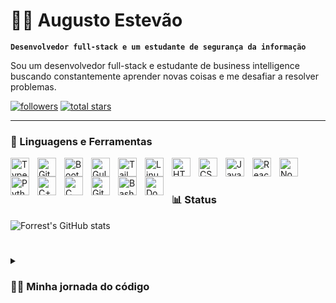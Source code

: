 # 🏄‍♂️ Augusto Estevão

**`Desenvolvedor full-stack e um estudante de segurança da informação`**

Sou um desenvolvedor full-stack e estudante de business intelligence buscando constantemente aprender novas coisas e me desafiar a resolver problemas.

   <p align="left">
      <a href="https://www.youtube.com/c/fknight">
      <a href="https://github.com/AugustoEstevaoMonte?tab=followers">
         <img alt="followers" title="Follow me on Github" src="https://custom-icon-badges.demolab.com/github/followers/AugustoEstevaoMonte?color=236ad3&labelColor=1155ba&style=for-the-badge&logo=person-add&label=Follow&logoColor=white"/></a>
      <a href="https://github.com/AugustoEstevaoMonte?tab=repositories&sort=stargazers">
         <img alt="total stars" title="Total stars on GitHub" src="https://custom-icon-badges.demolab.com/github/stars/AugustoEstevaoMonte?color=55960c&style=for-the-badge&labelColor=488207&logo=star"/></a>
   </p>

---

### 🧰 Linguagens e Ferramentas

<img align="left" alt="TypeScript" width="30px" style="padding-right:10px;" src="https://cdn.jsdelivr.net/gh/devicons/devicon/icons/typescript/typescript-plain.svg" />
<img align="left" alt="Git" width="30px" style="padding-right:10px;" src="https://cdn.jsdelivr.net/gh/devicons/devicon/icons/git/git-original.svg" />
<img align="left" alt="Bootstrap" width="30px" style="padding-right:10px;" src="https://cdn.jsdelivr.net/gh/devicons/devicon/icons/bootstrap/bootstrap-original.svg" />
<img align="left" alt="Gulp.JS" width="30px" style="padding-right:10px;" src="https://cdn.jsdelivr.net/gh/devicons/devicon/icons/gulp/gulp-plain.svg"/>
<img align="left" alt="Tailwind" width="30px" style="padding-right:10px;" src="https://cdn.jsdelivr.net/gh/devicons/devicon/icons/tailwindcss/tailwindcss-original-wordmark.svg"/>
<img align="left" alt="Linux" width="30px" style="padding-right:10px;" src="https://cdn.jsdelivr.net/gh/devicons/devicon/icons/linux/linux-original.svg" />
<img align="left" alt="HTML" width="30px" style="padding-right:10px;" src="https://cdn.jsdelivr.net/gh/devicons/devicon/icons/html5/html5-plain.svg" />
<img align="left" alt="CSS" width="30px" style="padding-right:10px;" src="https://cdn.jsdelivr.net/gh/devicons/devicon/icons/css3/css3-plain.svg" />
<img align="left" alt="JavaScript" width="30px" style="padding-right:10px;" src="https://cdn.jsdelivr.net/gh/devicons/devicon/icons/javascript/javascript-plain.svg" />
<img align="left" alt="React" width="30px" style="padding-right:10px;" src="https://cdn.jsdelivr.net/gh/devicons/devicon/icons/react/react-original.svg" />
<img align="left" alt="NodeJS" width="30px" style="padding-right:10px;" src="https://cdn.jsdelivr.net/gh/devicons/devicon/icons/nodejs/nodejs-original.svg" />
<img align="left" alt="Python" width="30px" style="padding-right:10px;" src="https://cdn.jsdelivr.net/gh/devicons/devicon/icons/python/python-plain.svg" />
<img align="left" alt="C++" width="30px" style="padding-right:10px;" src="https://cdn.jsdelivr.net/gh/devicons/devicon/icons/cplusplus/cplusplus-line.svg" />
<img align="left" alt="C" width="30px" style="padding-right:10px;" src="https://cdn.jsdelivr.net/gh/devicons/devicon/icons/c/c-original.svg">
<img align="left" alt="GitHub" width="30px" style="padding-right:10px;" src="https://cdn.jsdelivr.net/gh/devicons/devicon/icons/github/github-original.svg" />
<img align="left" alt="Bash" width="30px" style="padding-right:10px;" src="https://cdn.jsdelivr.net/gh/devicons/devicon/icons/bash/bash-original.svg" />
<img align="left" alt="Docker" width="30px" style="padding-right:10px;" src="https://cdn.jsdelivr.net/gh/devicons/devicon/icons/docker/docker-original.svg"/>
<br />

#

#

### 📊 Status

![Forrest's GitHub stats](https://github-readme-stats.vercel.app/api?username=AugustoEstevaoMonte&show_icons=true&theme=gruvbox)

<!-- ![GitHub Streak](https://streak-stats.demolab.com?user=AugustoEstevaoMonte&theme=gruvbox&border_radius=4.5) -->

#

<details>
 <summary><h3>👨‍💻 Minha jornada do código</h3></summary>
   👾 Afinal, quem é o Augusto?
Atualmente estou em busca de um emprego em Business Intelligence, porém tenho mais experiência criando websites usando VTEX e Wordpress, o que uma jornada desafiadora e instigante na qual consegui aprender várias coisas novas e principalmente trabalhar com prazos, agora estou em busca de consolidar os meus conhecimentos na área de Data Science.

No meu tempo livre gosto de ler livros sobre data science na prática, modelagem e governança de dados.

👨‍💻 Jornada Full stack
[2021] Estágiário no Conselho Federal de Medicina atuei desenvolvendo do zero um site desde UI/UX, front-end até o back-end com Wordpress, construí o hotsite do PAE. 

[2022] Estágiário na Jobspace atuei em diversos projetos de grandes empresas que me proporcionou a experimentação de trabalhar com prazos definidos, escopos de projetos e desenvolvimento de software usando VTEX CMS, e Wordpress.


🧙 Aprendendo a aprender
Além da trajetória profissional, tenho assumido um compromisso com o meu processo de aprendizagem e te convido a conhecer e acompanhar de perto o desenvolvimento do meu trabalho:
<br>
🔹 Portfólio: https://portfoliodevaugusto.herokuapp.com/
<br>
🔹 Github: https://github.com/AugustoEstevaoMonte
